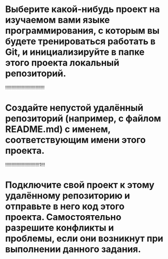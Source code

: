 # Выберите какой-нибудь проект на изучаемом вами языке программирования, с которым вы будете тренироваться работать в Git, и  инициализируйте в папке этого проекта локальный репозиторий.
!!!!!!!!!!!!!!!!!!!!!!!!!!!!!!!
# Создайте непустой удалённый репозиторий (например, с файлом README.md) с именем, соответствующим имени этого проекта.
!!!!!!!!!!!!!!!!!!!!!!!!!!!1!!!
# Подключите свой проект к этому удалённому репозиторию и отправьте в него код этого проекта. Самостоятельно разрешите конфликты и проблемы, если они возникнут при выполнении данного задания.

